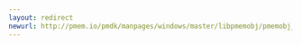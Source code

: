 ```yaml
---
layout: redirect
newurl: http://pmem.io/pmdk/manpages/windows/master/libpmemobj/pmemobj_tx_begin.3.html
---
```

